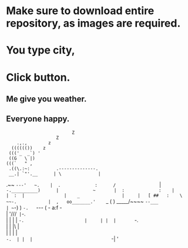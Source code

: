 # Make sure to download entire repository, as images are required.
# You type city, 
# Click button.
## Me give you weather.
## Everyone happy.

                             Z             
                       Z                   
        .,.,        z           
      (((((())    z             
     ((('_  _`) '               
     ((G   \ |)                 
    (((`   " ,                  
     .((\.:~:          .--------------.    
     __.| `"'.__      | \              |     
  .~~   `---'   ~.    |  .             :     
 /                `   |   `-.__________)     
|             ~       |  :             :   
|                     |  :  |              
|    _                |     |   [ ##   :   
 \    ~~-.            |  ,   oo_______.'   
  `_   ( \) _____/~~~~ `--___              
  | ~`-)  ) `-.   `---   ( - a:f -         
  |   '///`  | `-.                         
  |     | |  |    `-.                      
  |     | |  |       `-.                   
  |     | |\ |                             
  |     | | \|                             
   `-.  | |  |                             
      `-| '
